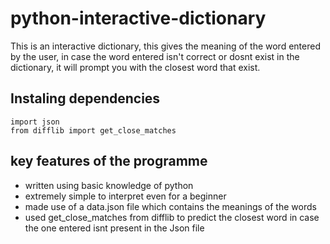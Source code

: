 # python-interactive-dictionary
This is an interactive dictionary, this gives the meaning of the word entered by the user, in case the word entered isn't correct or dosnt exist in the dictionary, it will prompt you with the closest word that exist.
## Instaling dependencies
```
import json
from difflib import get_close_matches
```
## key features of the programme
* written using basic knowledge of python
* extremely simple to interpret even for a beginner
* made use of a data.json file which contains the meanings of the words
* used get_close_matches from difflib to predict the closest word in case the one entered isnt present in the Json file
